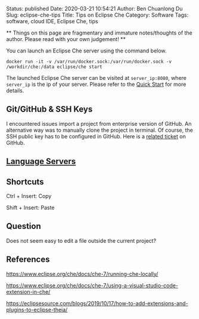 Status: published
Date: 2020-03-21 10:54:21
Author: Ben Chuanlong Du
Slug: eclipse-che-tips
Title: Tips on Eclipse Che
Category: Software
Tags: software, cloud IDE, Eclipse Che, tips

**
Things on this page are
fragmentary and immature notes/thoughts of the author.
Please read with your own judgement!
**

You can launch an Eclipse Che server using the command below.
```
docker run -it -v /var/run/docker.sock:/var/run/docker.sock -v /workdir/che:/data eclipse/che start
```
The launched Eclipse Che server can be visited at `server_ip:8080`,
where `server_ip` is the ip of your server.
Please refer to the [Quick Start](https://www.eclipse.org/che/docs/quick-start.html#docker) for more details.

## Git/GitHub & SSH Keys

I encountered issues import a project from enterprise version of GitHub.
An alternative way was to manually clone the project in terminal.
Of course,
the SSH public key has to be configured in GitHub.
Here is a [related ticket](https://github.com/eclipse/che/issues/1938) on GitHub.

## [Language Servers](https://microsoft.github.io/language-server-protocol/implementors/servers/)

## Shortcuts

Ctrl + Insert: Copy

Shift + Insert: Paste

## Question

Does not seem easy to edit a file outside the current project?

## References

https://www.eclipse.org/che/docs/che-7/running-che-locally/

https://www.eclipse.org/che/docs/che-7/using-a-visual-studio-code-extension-in-che/

https://eclipsesource.com/blogs/2019/10/17/how-to-add-extensions-and-plugins-to-eclipse-theia/
